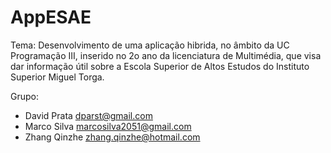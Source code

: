# AppESAE

Tema: Desenvolvimento de uma aplicação hibrida, no âmbito da UC Programação III, inserido no 2o ano da licenciatura de Multimédia, que visa dar informação útil sobre a Escola Superior de Altos Estudos do Instituto Superior Miguel Torga.


Grupo:  
- David Prata dparst@gmail.com 
- Marco Silva marcosilva2051@gmail.com
- Zhang Qinzhe zhang.qinzhe@hotmail.com

